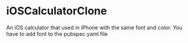 # iOSCalculatorClone
An iOS calculator that used in iPhone with the same font and color. You have to add font to the pubspec.yaml file
